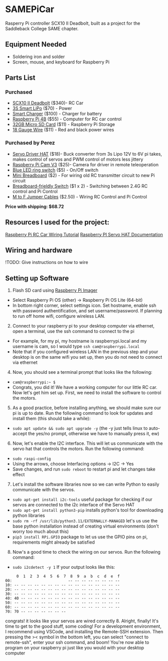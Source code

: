 # SAMEPiCar
Rasperry Pi controller SCX10 II Deadbolt, built as a project for the Saddleback College SAME chapter.

## Equipment Needed
* Soldering iron and solder
* Screen, mouse, and keyboard for Raspberry Pi

## Parts List
### Purchased
* [SCX10 II Deadbolt](https://www.axialadventure.com/product/1-10-scx10-ii-deadbolt-4x4-brushed-rtr-blue/AXI03025T1.html) ($340)- RC Car
* [3S Smart LiPo](https://www.axialadventure.com/product/11.1v-5000mah-3s-30c-smart-g2-lipo-battery-ic5/SPMX53S30.html) ($70) - Power
* [Smart Charger](https://www.axialadventure.com/product/s1100-g2-1x100w-ac-smart-charger/SPMXC2080.html) ($100) - Charger for battery
* [Raspberry Pi 4B](https://www.pishop.us/product/raspberry-pi-4-model-b-4gb/) ($55) - Computer for RC car control
* [32GB Micro SD Card](https://www.amazon.com/SanDisk-Extreme-microSDHC-UHS-3-SDSQXAF-032G-GN6MA/dp/B06XWMQ81P/ref=sr_1_6?crid=2P5JDFI5V5W8V&keywords=32gb+micro+sd+card&qid=1693351205&sprefix=32gb+micro+sd+car%2Caps%2C170&sr=8-6) ($11) - Raspberry Pi Storage
* [18 Gauge Wire](https://www.amazon.com/gp/product/B01LZRV0HV/ref=ppx_yo_dt_b_search_asin_title?ie=UTF8&psc=1) ($11) - Red and black power wires

### Purchased by Perez
* [Servo Driver HAT](https://www.pishop.us/product/servo-driver-hat-for-raspberry-pi-16-channel-12-bit-i2c/) ($18)- Buck converter from 3s Lipo 12V to 6V pi takes, makes control of servos and PWM control of motors less jittery
* [Raspberry Pi Cam V3](https://www.pishop.us/product/raspberry-pi-camera-module-3/) ($25)- Camera for driver in remote teleoperation
* [Blue LED ring switch](https://www.pishop.us/product/rugged-metal-on-off-switch-with-blue-led-ring-16mm-blue-on-off/) ($5) - On/Off switch
* [Mini Breadboard](https://www.pishop.us/product/mini-170-tie-points-breadboard/) ($2) - For wiring old RC transmitter circuit to new Pi circuit
* [Breadboard-frieldly Switch](https://www.pishop.us/product/breadboard-friendly-spdt-slide-switch/) ($1 x 2) - Switching between 2.4G RC control and Pi Control
* [M to F Jumper Cables](https://www.pishop.us/product/male-to-female-jumper-cable-x-40-20cm/) ($2.50) - Wiring RC Control and Pi Control

**Price with shipping: $68.72**

## Resources I used for the project:
[Raspberry Pi RC Car Wiring Tutorial](https://www.youtube.com/watch?v=mrvgF3CD1p4)
[Raspberry PI Servo HAT Documentation](https://www.waveshare.com/wiki/Servo_Driver_HAT)

## Wiring and hardware
!TODO: Give instructions on how to wire

## Setting up Software
1. Flash SD card using [Raspberry Pi Imager](https://www.raspberrypi.com/software/)
  - Select Raspberry Pi OS (other) -> Raspberry Pi OS Lite (64-bit)
  - In bottom right corner, select settings icon. Set hostname, enable ssh with password authentification, and set username/password. If planning to run off home wifi, configure wireless LAN. 
2. Connect to your raspberry pi to your desktop computer via ethernet, open a terminal, use the ssh command to connect to the pi
  - For example, for my pi, my hostname is raspberrypi.local and my username is cam, so I would type `ssh cam@raspberrypi.local`
  - Note that if you configured wireless LAN in the previous step and your desktop is on the same wifi you set up, then you do not need to connect via ethernet
4. Now, you should see a terminal prompt that looks like the following:
  - `cam@raspberrypi:~ $`
  - Congrats, you did it! We have a working computer for our little RC car. Now let's get him set up. First, we need to install the software to control the motors.
5. As a good practice, before installing anything, we should make sure our pi is up to date. Run the following command to look for updates and install them (this should take a while):
  - `sudo apt update && sudo apt upgrade -y` (the -y just tells linux to auto-accept the yes/no prompt, otherwise we have to manually press it, ew)
6. Now, let's enable the I2C interface. This will let us communicate with the servo hat that controls the motors. Run the following command:
  -  `sudo raspi-config`
  -  Using the arrows, choose Interfacing options -> I2C -> Yes
  -  Save changes, and run `sudo reboot` to restart pi and let changes take effect
7. Let's install the software libraries now so we can write Python to easily communicate with the servos.
  - `sudo apt-get install i2c-tools` useful package for checking if our servos are connected to the i2c interface of the Servo HAT
  - `sudo apt-get install python3-pip` installs python's tool for downloading python libraries
  - `sudo rm -rf /usr/lib/python3.11/EXTERNALLY-MANAGED` let's us use the base python installation instead of creating virtual environments (don't worry too much about this)
  - `pip3 install RPi.GPIO` package to let us use the GPIO pins on pi, requirements might already be satisfied
8. Now's a good time to check the wiring on our servos. Run the following command:
  - `sudo i2cdetect -y 1`
If your output looks like this:
```
     0  1  2  3  4  5  6  7  8  9  a  b  c  d  e  f
00:                         -- -- -- -- -- -- -- -- 
10: -- -- -- -- -- -- -- -- -- -- -- -- -- -- -- -- 
20: -- -- -- -- -- -- -- -- -- -- -- -- -- -- -- -- 
30: -- -- -- -- -- -- -- -- -- -- -- -- -- -- -- -- 
40: 40 -- -- -- -- -- -- -- -- -- -- -- -- -- -- -- 
50: -- -- -- -- -- -- -- -- -- -- -- -- -- -- -- -- 
60: -- -- -- -- -- -- -- -- -- -- -- -- -- -- -- -- 
70: 70 -- -- -- -- -- -- --
```
congrats! it looks like your servos are wired correctly
8. Alright, finally! It's time to get to the good stuff, some coding! For a development environment, I recommend using VSCode, and installing the Remote-SSH extension. Then pressing the >< symbol in the bottom left, you can select "connect to remote-ssh", enter your ssh command, and boom! You're now able to program on your raspberry pi just like you would with your desktop computer

